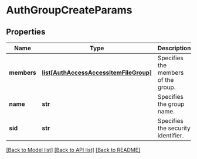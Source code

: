 # AuthGroupCreateParams

## Properties
Name | Type | Description | Notes
------------ | ------------- | ------------- | -------------
**members** | [**list[AuthAccessAccessItemFileGroup]**](AuthAccessAccessItemFileGroup.md) | Specifies the members of the group. | [optional] 
**name** | **str** | Specifies the group name. | 
**sid** | **str** | Specifies the security identifier. | [optional] 

[[Back to Model list]](../README.md#documentation-for-models) [[Back to API list]](../README.md#documentation-for-api-endpoints) [[Back to README]](../README.md)


